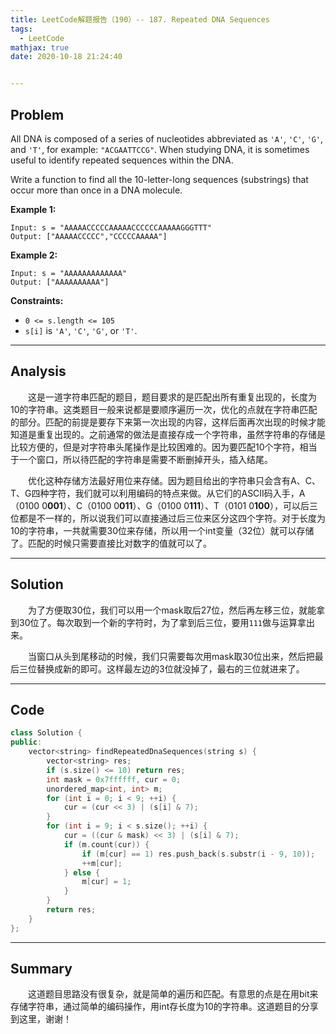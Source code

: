 ```yaml
---
title: LeetCode解题报告（190）-- 187. Repeated DNA Sequences
tags:
  - LeetCode
mathjax: true
date: 2020-10-18 21:24:40


---
```


## Problem

All DNA is composed of a series of nucleotides abbreviated as `'A'`, `'C'`, `'G'`, and `'T'`, for example: `"ACGAATTCCG"`. When studying DNA, it is sometimes useful to identify repeated sequences within the DNA.

Write a function to find all the 10-letter-long sequences (substrings) that occur more than once in a DNA molecule.

<!-- more -->

**Example 1:**

```
Input: s = "AAAAACCCCCAAAAACCCCCCAAAAAGGGTTT"
Output: ["AAAAACCCCC","CCCCCAAAAA"]
```

**Example 2:**

```
Input: s = "AAAAAAAAAAAAA"
Output: ["AAAAAAAAAA"]
```

**Constraints:**

- `0 <= s.length <= 105`
- `s[i]` is `'A'`, `'C'`, `'G'`, or `'T'`.

------

## Analysis

&emsp;&emsp;这是一道字符串匹配的题目，题目要求的是匹配出所有重复出现的，长度为10的字符串。这类题目一般来说都是要顺序遍历一次，优化的点就在字符串匹配的部分。匹配的前提是要存下来第一次出现的内容，这样后面再次出现的时候才能知道是重复出现的。之前通常的做法是直接存成一个字符串，虽然字符串的存储是比较方便的，但是对字符串头尾操作是比较困难的。因为要匹配10个字符，相当于一个窗口，所以待匹配的字符串是需要不断删掉开头，插入结尾。

&emsp;&emsp;优化这种存储方法最好用位来存储。因为题目给出的字符串只会含有A、C、T、G四种字符，我们就可以利用编码的特点来做。从它们的ASCII码入手，A（0100 0**001**）、C（0100 0**011**）、G（0100 0**111**）、T（0101 0**100**），可以后三位都是不一样的，所以说我们可以直接通过后三位来区分这四个字符。对于长度为10的字符串，一共就需要30位来存储，所以用一个int变量（32位）就可以存储了。匹配的时候只需要直接比对数字的值就可以了。

------

## Solution

&emsp;&emsp;为了方便取30位，我们可以用一个mask取后27位，然后再左移三位，就能拿到30位了。每次取到一个新的字符时，为了拿到后三位，要用`111`做与运算拿出来。

&emsp;&emsp;当窗口从头到尾移动的时候，我们只需要每次用mask取30位出来，然后把最后三位替换成新的即可。这样最左边的3位就没掉了，最右的三位就进来了。

------

## Code

```c++
class Solution {
public:
    vector<string> findRepeatedDnaSequences(string s) {
        vector<string> res;
        if (s.size() <= 10) return res;
        int mask = 0x7ffffff, cur = 0;
        unordered_map<int, int> m;
        for (int i = 0; i < 9; ++i) {
            cur = (cur << 3) | (s[i] & 7);
        }
        for (int i = 9; i < s.size(); ++i) {
            cur = ((cur & mask) << 3) | (s[i] & 7);
            if (m.count(cur)) {
                if (m[cur] == 1) res.push_back(s.substr(i - 9, 10));
                ++m[cur]; 
            } else {
                m[cur] = 1;
            }
        }
        return res;
    }
};
```

------

## Summary

&emsp;&emsp;这道题目思路没有很复杂，就是简单的遍历和匹配。有意思的点是在用bit来存储字符串，通过简单的编码操作，用int存长度为10的字符串。这道题目的分享到这里，谢谢！
